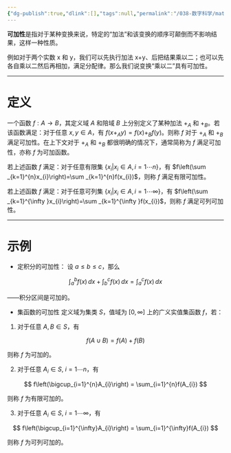 ```yaml
---
{"dg-publish":true,"dlink":[],"tags":null,"permalink":"/038-数字科学/math/可加性/","dgPassFrontmatter":true}
---
```



**可加性**是指对于某种变换来说，特定的“加法”和该变换的顺序可颠倒而不影响结果，这样一种性质。

例如对于两个实数 x 和 y，我们可以先执行加法 x+y、后把结果乘以二；也可以先各自乘以二然后再相加，满足分配律。那么我们说变换“乘以二”具有可加性。

---
# 定义
一个函数 $f: A \rightarrow B$，其定义域 $A$ 和陪域 $B$ 上分别定义了某种加法 $+_{A}$ 和 $+_{B}$。若该函数满足：对于任意 $x, y \in A$，有 $f(x+_{A}y)=f(x)+_{B}f(y)$。则称 $f$ 对于 $+_{A}$ 和 $+_{B}$ 满足可加性。在上下文对于 $+_{A}$ 和 $+_{B}$ 都很明确的情况下，通常简称为 $f$ 满足可加性，亦称 $f$ 为可加函数。

若上述函数 $f$ 满足：对于任意有限集 $\{x_{i}|x_{i}\in A,i=1\cdots n\}$，有 $f\left(\sum _{k=1}^{n}x_{i}\right)=\sum _{k=1}^{n}f(x_{i})$，则称 $f$ 满足有限可加性。

若上述函数 $f$ 满足：对于任意可列集 $\{x_{i}|x_{i}\in A,i=1\cdots \infty \}$，有 $f\left(\sum _{k=1}^{\infty }x_{i}\right)=\sum _{k=1}^{\infty }f(x_{i})$，则称 $f$ 满足可列可加性。


---
# 示例
- 定积分的可加性：
设 $a \leq b \leq c$，那么

$$
\int_a^b f(x)\,dx + \int_b^c f(x)\,dx = \int_a^c f(x)\,dx
$$

——积分区间是可加的。

- 集函数的可加性
定义域为集类 $S$，值域为 $[0, \infty]$ 上的广义实值集函数 $f$，若：

1. 对于任意 $A, B \in S$，有

$$
f(A \cup B) = f(A) + f(B)
$$

则称 $f$ 为可加的。

2. 对于任意 $A_i \in S$, $i=1\cdots n$，有

$$
f\left(\bigcup_{i=1}^{n}A_{i}\right) = \sum_{i=1}^{n}f(A_{i})
$$

则称 $f$ 为有限可加的。

3. 对于任意 $A_i \in S$, $i=1\cdots \infty$，有

$$
f\left(\bigcup_{i=1}^{\infty}A_{i}\right) = \sum_{i=1}^{\infty}f(A_{i})
$$

则称 $f$ 为可列可加的。